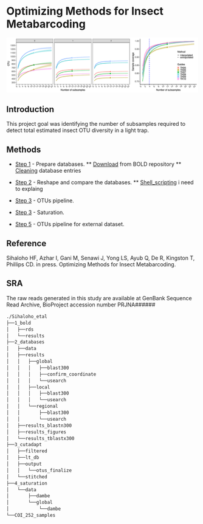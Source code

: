 # Optimizing Methods for Insect Metabarcoding

![](./docs/Figure_4.png)




## Introduction
This project goal was identifying the number of subsamples required to detect total estimated insect OTU diversity in a light trap.

## Methods
* [Step 1](https://mhenso.github.io/public/docs/db5.nb.html) - Prepare databases.
  ** [Download](https://mhenso.github.io/public/docs/db5.nb.html) from BOLD repository
  ** [Cleaning](https://mhenso.github.io/public/docs/db5.nb.html) database entries
  
* [Step 2](https://mhenso.github.io/public/docs/db5.nb.html) - Reshape and compare the databases.
  ** [Shell_scripting](https://mhenso.github.io/public/docs/db5.nb.html) i need to explaing

* [Step 3](https://mhenso.github.io/public/docs/db5.nb.html) - OTUs pipeline.

* [Step 3](https://mhenso.github.io/public/docs/db5.nb.html) - Saturation.

* [Step 5](https://mhenso.github.io/public/docs/db5.nb.html) - OTUs pipeline for external dataset.









## Reference
Sihaloho HF, Azhar I, Gani M, Senawi J, Yong LS, Ayub Q, De R, Kingston T, Phillips CD. in press. Optimizing Methods for Insect Metabarcoding. 

## SRA
The raw reads generated in this study are available at GenBank Sequence Read Archive, BioProject accession number PRJNA######

```bash
./Sihaloho_etal
├──1_bold
│   ├──rds
│   └──results
├──2_databases
│   ├──data
│   ├──results
│   │   ├──global
│   │   │   ├──blast300
│   │   │   ├──confirm_coordinate
│   │   │   └──usearch
│   │   ├──local
│   │   │   ├──blast300
│   │   │   └──usearch
│   │   └──regional
│   │       ├──blast300
│   │       └──usearch
│   ├──results_blastn300
│   ├──results_figures
│   └──results_tblastx300
├──3_cutadapt
│   ├──filtered
│   ├──lt_db
│   ├──output
│   │   └──otus_finalize
│   └──stitched
├──4_saturation
│   └──data
│       ├──dambe
│       └──global
│           └──dambe
└──COI_252_samples
```




